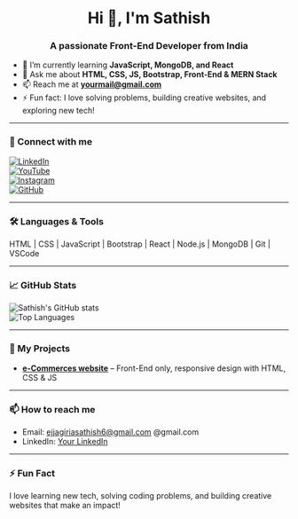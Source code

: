 <h1 align="center">Hi 👋, I'm Sathish</h1>
<h3 align="center">A passionate Front-End Developer from India</h3>

<!-- <p align="center">
  <img src="https://w0.peakpx.com/wallpaper/689/917/HD-wallpaper-ms-dhoni-chennai-super-kings-cricket-csk-definitely-not-india-sports.jpgs" width="150" alt="Sathish Profile Picture"/>
</p> -->

- 🌱 I’m currently learning **JavaScript, MongoDB, and React**  
- 💬 Ask me about **HTML, CSS, JS, Bootstrap, Front-End & MERN Stack**  
- 📫 Reach me at **yourmail@gmail.com**  
- ⚡ Fun fact: I love solving problems, building creative websites, and exploring new tech!  

---

### 🔗 Connect with me
[![LinkedIn](https://img.shields.io/badge/LinkedIn-blue?style=for-the-badge&logo=linkedin)](your_linkedin_url)  
[![YouTube](https://img.shields.io/badge/YouTube-red?style=for-the-badge&logo=youtube)](your_youtube_url)  
[![Instagram](https://img.shields.io/badge/Instagram-orange?style=for-the-badge&logo=instagram)](your_instagram_url)  
[![GitHub](https://img.shields.io/badge/GitHub-black?style=for-the-badge&logo=github)](https://github.com/YourUsername)  

---

### 🛠 Languages & Tools
HTML | CSS | JavaScript | Bootstrap | React | Node.js | MongoDB | Git | VSCode  

---

### 📈 GitHub Stats
![Sathish's GitHub stats](https://github-readme-stats.vercel.app/api?username=YourUsername&show_icons=true&theme=radical)  
![Top Languages](https://github-readme-stats.vercel.app/api/top-langs/?username=YourUsername&layout=compact&theme=radical)

---

### 🔭 My Projects
- [**e-Commerces website**]( https://sathish05007.github.io/HTML-CSS-10k/css-major-project/index.html) – Front-End only, responsive design with HTML, CSS & JS  


---

### 📫 How to reach me
- Email: ejjagiriasathish6@gmail.com @gmail.com  
- LinkedIn: [Your LinkedIn](your_linkedin_url)  

---

### ⚡ Fun Fact
I love learning new tech, solving coding problems, and building creative websites that make an impact!  
